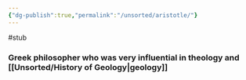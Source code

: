 ```yaml
---
{"dg-publish":true,"permalink":"/unsorted/aristotle/"}
---
```



#stub 

### Greek philosopher who was very influential in theology and [[Unsorted/History of Geology\|geology]] 